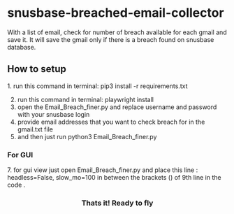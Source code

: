 # snusbase-breached-email-collector
With a list of email, check for number of breach available for each gmail and save it. It will save the gmail only if there is a breach found on snusbase database.

<h2>How to setup</h2>
1. run this command in terminal: pip3 install -r requirements.txt

2. run this command in terminal: playwright install
3. open the Email_Breach_finer.py and replace username and password with your snusbase login
4. provide email addresses that you want to check breach for in the gmail.txt file
5. and then just run python3 Email_Breach_finer.py 
<h3>For GUI</h3>
7. for gui view just open Email_Breach_finer.py and place this line : headless=False, slow_mo=100 in between the brackets () of 9th line in the code .

<h3 align=center>Thats it! Ready to fly<h3>
